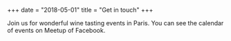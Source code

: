 +++
date = "2018-05-01"
title = "Get in touch"
+++

Join us for wonderful wine tasting events in Paris.
You can see the calendar of events on  Meetup of Facebook.
